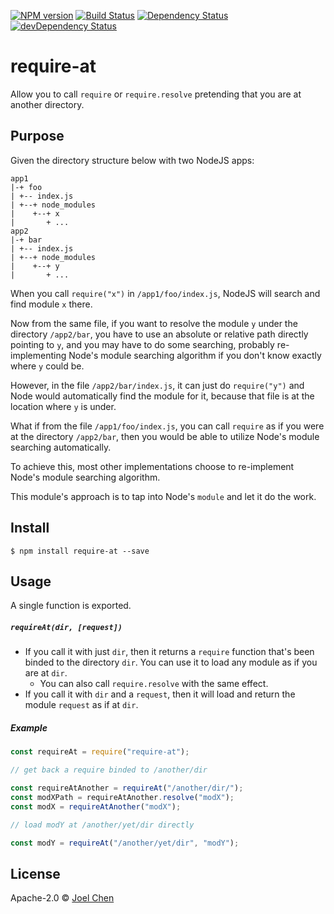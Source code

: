 [![NPM version][npm-image]][npm-url] [![Build Status][travis-image]][travis-url]
[![Dependency Status][daviddm-image]][daviddm-url] [![devDependency Status][daviddm-dev-image]][daviddm-dev-url]

# require-at

Allow you to call `require` or `require.resolve` pretending that you are at another directory.

## Purpose

Given the directory structure below with two NodeJS apps:

    app1
    |-+ foo
    | +-- index.js
    | +--+ node_modules
    |    +--+ x 
    |       + ...
    app2
    |-+ bar
    | +-- index.js
    | +--+ node_modules
    |    +--+ y
    |       + ...

When you call `require("x")` in `/app1/foo/index.js`, NodeJS will search and find module `x` there.

Now from the same file, if you want to resolve the module `y` under the directory `/app2/bar`, you
have to use an absolute or relative path directly pointing to `y`, and you may have to do some
searching, probably re-implementing Node's module searching algorithm if you don't know exactly
where `y` could be.

However, in the file `/app2/bar/index.js`, it can just do `require("y")` and Node would
automatically find the module for it, because that file is at the location where `y` is under.

What if from the file `/app1/foo/index.js`, you can call `require` as if you were at the
directory `/app2/bar`, then you would be able to utilize Node's module searching automatically.

To achieve this, most other implementations choose to re-implement Node's module searching
algorithm.

This module's approach is to tap into Node's `module` and let it do the work.

## Install

    $ npm install require-at --save

## Usage

A single function is exported.

##### `requireAt(dir, [request])`

- If you call it with just `dir`, then it returns a `require` function that's been binded to the
  directory `dir`. You can use it to load any module as if you are at `dir`.
    - You can also call `require.resolve` with the same effect.
- If you call it with `dir` and a `request`, then it will load and return the module `request` as if
  at `dir`.

##### Example

```js
const requireAt = require("require-at");

// get back a require binded to /another/dir

const requireAtAnother = requireAt("/another/dir/");
const modXPath = requireAtAnother.resolve("modX");
const modX = requireAtAnother("modX");

// load modY at /another/yet/dir directly

const modY = requireAt("/another/yet/dir", "modY");
```

## License

Apache-2.0 © [Joel Chen](https://github.com/jchip)

[travis-image]: https://travis-ci.org/jchip/require-at.svg?branch=master

[travis-url]: https://travis-ci.org/jchip/require-at

[npm-image]: https://badge.fury.io/js/require-at.svg

[npm-url]: https://npmjs.org/package/require-at

[daviddm-image]: https://david-dm.org/jchip/require-at/status.svg

[daviddm-url]: https://david-dm.org/jchip/require-at

[daviddm-dev-image]: https://david-dm.org/jchip/require-at/dev-status.svg

[daviddm-dev-url]: https://david-dm.org/jchip/require-at?type=dev
